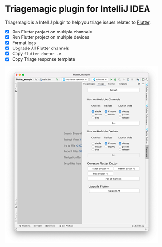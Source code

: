 # Triagemagic plugin for IntelliJ IDEA

<!-- Plugin description -->
Triagemagic is a IntelliJ plugin to help you triage issues related to [Flutter](https://github.com/flutter/flutter).
<!-- Plugin description end -->

- [x] Run Flutter project on multiple channels
- [x] Run Flutter project on multiple devices
- [x] Format logs
- [x] Upgrade All Flutter channels
- [x] Copy `flutter doctor -v`
- [x] Copy Triage response template

<img src="/screenshots/static_image.png">

